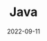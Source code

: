 ---
title: 'Java'
date: '2022-09-11'
# tags: ["Java"]
draft: false

# id: data-engineering
link:
  type: doc
sidebar_label: Java

description: Spring까지!

sidebar_position: 1
---